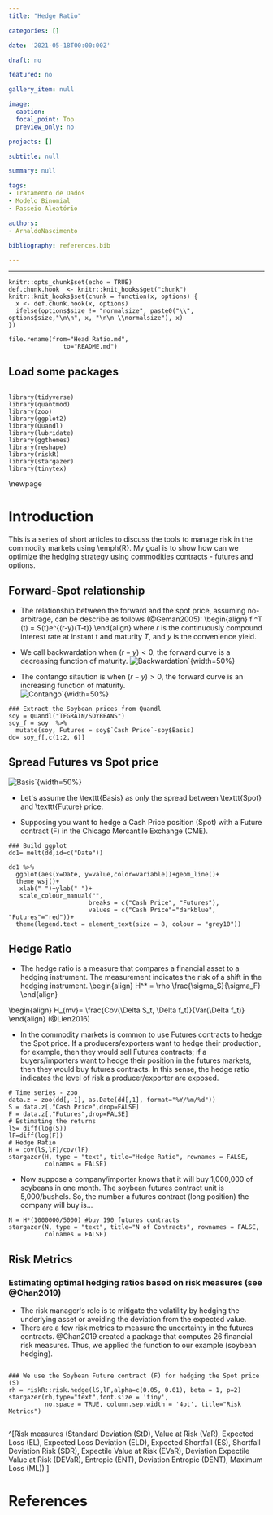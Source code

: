 ```yaml
---
title: "Hedge Ratio"

categories: []

date: '2021-05-18T00:00:00Z' 

draft: no

featured: no

gallery_item: null

image:
  caption: 
  focal_point: Top
  preview_only: no

projects: []

subtitle: null

summary: null

tags: 
- Tratamento de Dados
- Modelo Binomial
- Passeio Aleatório

authors:
- ArnaldoNascimento

bibliography: references.bib  

---
```




---

```{r setup, include=FALSE}
knitr::opts_chunk$set(echo = TRUE)
def.chunk.hook  <- knitr::knit_hooks$get("chunk")
knitr::knit_hooks$set(chunk = function(x, options) {
  x <- def.chunk.hook(x, options)
  ifelse(options$size != "normalsize", paste0("\\", options$size,"\n\n", x, "\n\n \\normalsize"), x)
})

file.rename(from="Head Ratio.md", 
               to="README.md") 
```


## Load some packages
```{r, echo=T, eval=T, results='asis', fig.width=8, fig.height=4, fig.align='center', out.width="1\\linewidth", warning=FALSE, message=FALSE, size='small'}

library(tidyverse)
library(quantmod)
library(zoo)
library(ggplot2)
library(Quandl)
library(lubridate)
library(ggthemes)
library(reshape)
library(riskR)
library(stargazer)
library(tinytex)
```
\newpage

# Introduction
This is a series of short articles to discuss the tools to manage risk in the commodity markets using \emph{R}. My goal is to show how can we optimize the hedging strategy using commodities contracts - futures and options. 


## Forward-Spot relationship 
- The relationship between the forward  and the spot price, assuming no-arbitrage, can be describe as follows (@Geman2005):
\begin{align} f ^T (t) = S(t)e^{(r-y)(T-t)} \end{align} 
where $r$ is the continuously compound interest rate at instant t and maturity $T$, and $y$ is the convenience yield.

- We call backwardation when $(r-y) < 0$, the forward curve is a decreasing function of maturity.
![Backwardation`](back.png){width=50%}

- The contango sitaution is when $(r-y) > 0$, the forward curve is an increasing function of maturity.  
![Contango`](contango.png){width=50%}

```{r }
### Extract the Soybean prices from Quandl
soy = Quandl("TFGRAIN/SOYBEANS")
soy_f = soy  %>%
  mutate(soy, Futures = soy$`Cash Price`-soy$Basis)
dd= soy_f[,c(1:2, 6)]

```

## Spread Futures vs Spot price
![Basis`](basis.png){width=50%}

- Let's assume the \texttt{Basis} as only the spread  between \texttt{Spot} and \texttt{Future} price.

- Supposing you want to hedge a Cash Price position (Spot) with a Future contract (F) in the Chicago Mercantile Exchange (CME). 


```{r }
### Build ggplot 
dd1= melt(dd,id=c("Date"))

dd1 %>%
  ggplot(aes(x=Date, y=value,color=variable))+geom_line()+
  theme_wsj()+
   xlab(" ")+ylab(" ")+
   scale_colour_manual("", 
                      breaks = c("Cash Price", "Futures"),
                      values = c("Cash Price"="darkblue", "Futures"="red"))+
  theme(legend.text = element_text(size = 8, colour = "grey10"))

```

## Hedge Ratio
- The hedge ratio is a measure that compares a financial asset to a hedging instrument. The measurement indicates the risk of a shift in the hedging instrument. 
\begin{align} H^* = \rho \frac{\sigma_S}{\sigma_F} \end{align} 

\begin{align} H_{mv}= \frac{Cov(\Delta S_t, \Delta f_t)}{Var(\Delta f_t)} \end{align} (@Lien2016)

- In the commodity markets is common to use Futures contracts to hedge the Spot price. If a producers/exporters want to hedge their production, for example, then they would sell Futures contracts; if a buyers/importers want to hedge their position in the futures markets, then they would buy futures contracts. In this sense, the hedge ratio indicates the level of risk a producer/exporter are exposed. 


```{r }
# Time series - zoo
data.z = zoo(dd[,-1], as.Date(dd[,1], format="%Y/%m/%d"))
S = data.z[,"Cash Price",drop=FALSE]
F = data.z[,"Futures",drop=FALSE]
# Estimating the returns
lS= diff(log(S))
lF=diff(log(F))
# Hedge Ratio
H = cov(lS,lF)/cov(lF)
stargazer(H, type = "text", title="Hedge Ratio", rownames = FALSE,
          colnames = FALSE)
```

- Now suppose a company/importer knows that it will buy 1,000,000 of      soybeans in one month. The soybean futures contract unit is 5,000/bushels. So, the number a futures contract (long position) the company will buy is...
```{r }
N = H*(1000000/5000) #buy 190 futures contracts
stargazer(N, type = "text", title="N of Contracts", rownames = FALSE,
          colnames = FALSE)
```

## Risk Metrics
### Estimating optimal hedging ratios based on risk measures (see @Chan2019)

- The risk manager's role is to mitigate the volatility by hedging the underlying asset or avoiding the deviation from the expected value.   
- There are a few risk metrics to measure the uncertainty in the futures contracts. @Chan2019 created a package that computes 26 financial risk measures. Thus, we applied the function to our example (soybean hedging).

```{r }

### We use the Soybean Future contract (F) for hedging the Spot price (S)
rh = riskR::risk.hedge(lS,lF,alpha=c(0.05, 0.01), beta = 1, p=2)
stargazer(rh,type="text",font.size = 'tiny',
          no.space = TRUE, column.sep.width = '4pt', title="Risk Metrics")


```
^[Risk measures (Standard Deviation (StD), Value at Risk (VaR), Expected Loss (EL), Expected Loss Deviation (ELD), Expected Shortfall (ES), Shortfall Deviation Risk (SDR), Expectile
Value at Risk (EVaR), Deviation Expectile Value at Risk (DEVaR), Entropic (ENT), Deviation Entropic (DENT), Maximum Loss (ML)) ]


# References 

